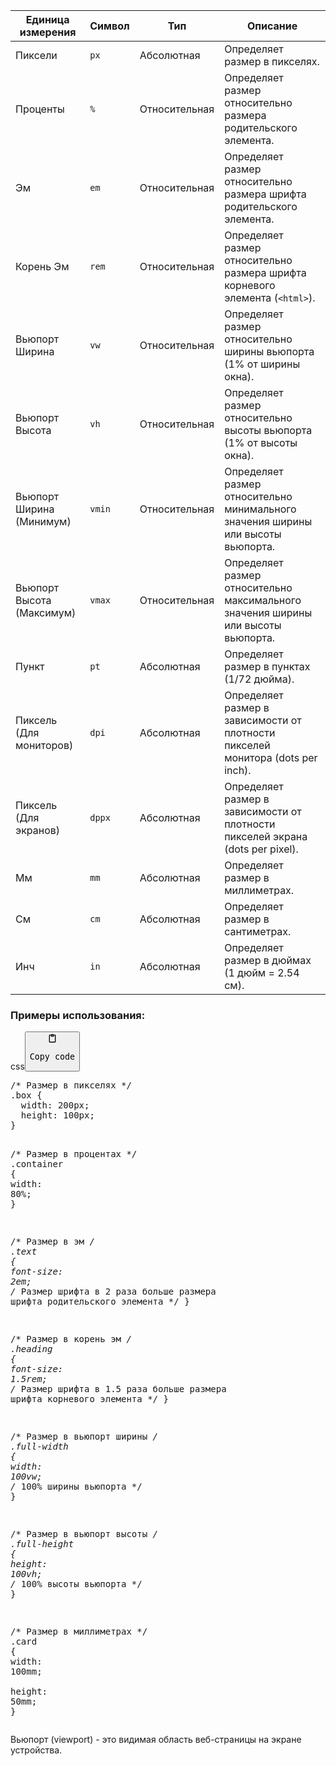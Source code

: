 <table>
<thead>
<tr>
<th><strong>Единица измерения</strong></th>
<th><strong>Символ</strong></th>
<th><strong>Тип</strong></th>
<th><strong>Описание</strong></th>
</tr>
</thead>
<tbody>
<tr>
<td>Пиксели</td>
<td><code>px</code></td>
<td>Абсолютная</td>
<td>Определяет размер в пикселях.</td>
</tr>
<tr>
<td>Проценты</td>
<td><code>%</code></td>
<td>Относительная</td>
<td>Определяет размер относительно размера родительского элемента.</td>
</tr>
<tr>
<td>Эм</td>
<td><code>em</code></td>
<td>Относительная</td>
<td>Определяет размер относительно размера шрифта родительского элемента.</td>
</tr>
<tr>
<td>Корень Эм</td>
<td><code>rem</code></td>
<td>Относительная</td>
<td>Определяет размер относительно размера шрифта корневого элемента (<code>&lt;html&gt;</code>).</td>
</tr>
<tr>
<td>Вьюпорт Ширина</td>
<td><code>vw</code></td>
<td>Относительная</td>
<td>Определяет размер относительно ширины вьюпорта (1% от ширины окна).</td>
</tr>
<tr>
<td>Вьюпорт Высота</td>
<td><code>vh</code></td>
<td>Относительная</td>
<td>Определяет размер относительно высоты вьюпорта (1% от высоты окна).</td>
</tr>
<tr>
<td>Вьюпорт Ширина (Минимум)</td>
<td><code>vmin</code></td>
<td>Относительная</td>
<td>Определяет размер относительно минимального значения ширины или высоты вьюпорта.</td>
</tr>
<tr>
<td>Вьюпорт Высота (Максимум)</td>
<td><code>vmax</code></td>
<td>Относительная</td>
<td>Определяет размер относительно максимального значения ширины или высоты вьюпорта.</td>
</tr>
<tr>
<td>Пункт</td>
<td><code>pt</code></td>
<td>Абсолютная</td>
<td>Определяет размер в пунктах (1/72 дюйма).</td>
</tr>
<tr>
<td>Пиксель (Для мониторов)</td>
<td><code>dpi</code></td>
<td>Абсолютная</td>
<td>Определяет размер в зависимости от плотности пикселей монитора (dots per inch).</td>
</tr>
<tr>
<td>Пиксель (Для экранов)</td>
<td><code>dppx</code></td>
<td>Абсолютная</td>
<td>Определяет размер в зависимости от плотности пикселей экрана (dots per pixel).</td>
</tr>
<tr>
<td>Мм</td>
<td><code>mm</code></td>
<td>Абсолютная</td>
<td>Определяет размер в миллиметрах.</td>
</tr>
<tr>
<td>См</td>
<td><code>cm</code></td>
<td>Абсолютная</td>
<td>Определяет размер в сантиметрах.</td>
</tr>
<tr>
<td>Инч</td>
<td><code>in</code></td>
<td>Абсолютная</td>
<td>Определяет размер в дюймах (1 дюйм = 2.54 см).</td>
</tr>
</tbody>
</table>
<h3>Примеры использования:</h3>
<div class="code-element"><div class="lang-line"><text>css</text><button class="copy-button" onclick="copyCode(this)"><svg aria-hidden="true" xmlns="http://www.w3.org/2000/svg" width="16" height="16" fill="none" viewBox="0 0 24 24"><path stroke="currentColor" stroke-linecap="round" stroke-linejoin="round" stroke-width="2" d="M15 4h3a1 1 0 0 1 1 1v15a1 1 0 0 1-1 1H6a1 1 0 0 1-1-1V5a1 1 0 0 1 1-1h3m0 3h6m-5-4v4h4V3h-4Z"/></svg><pre>Copy code</pre></button></div><div class="code"><div class="highlight"><pre><span></span><span class="c">/* Размер в пикселях */</span>
<span class="p">.</span><span class="nc">box</span><span class="w"> </span><span class="p">{</span>
<span class="w">  </span><span class="k">width</span><span class="p">:</span><span class="w"> </span><span class="mi">200</span><span class="kt">px</span><span class="p">;</span>
<span class="w">  </span><span class="k">height</span><span class="p">:</span><span class="w"> </span><span class="mi">100</span><span class="kt">px</span><span class="p">;</span>
<span class="p">}</span>

<span class="c">/* Размер в процентах */</span>
<span class="p">.</span><span class="nc">container</span><span class="w"> </span><span class="p">{</span>
<span class="w">  </span><span class="k">width</span><span class="p">:</span><span class="w"> </span><span class="mi">80</span><span class="kt">%</span><span class="p">;</span>
<span class="p">}</span>

<span class="c">/* Размер в эм */</span>
<span class="p">.</span><span class="nc">text</span><span class="w"> </span><span class="p">{</span>
<span class="w">  </span><span class="k">font-size</span><span class="p">:</span><span class="w"> </span><span class="mi">2</span><span class="kt">em</span><span class="p">;</span><span class="w"> </span><span class="c">/* Размер шрифта в 2 раза больше размера шрифта родительского элемента */</span>
<span class="p">}</span>

<span class="c">/* Размер в корень эм */</span>
<span class="p">.</span><span class="nc">heading</span><span class="w"> </span><span class="p">{</span>
<span class="w">  </span><span class="k">font-size</span><span class="p">:</span><span class="w"> </span><span class="mf">1.5</span><span class="kt">rem</span><span class="p">;</span><span class="w"> </span><span class="c">/* Размер шрифта в 1.5 раза больше размера шрифта корневого элемента */</span>
<span class="p">}</span>

<span class="c">/* Размер в вьюпорт ширины */</span>
<span class="p">.</span><span class="nc">full-width</span><span class="w"> </span><span class="p">{</span>
<span class="w">  </span><span class="k">width</span><span class="p">:</span><span class="w"> </span><span class="mi">100</span><span class="kt">vw</span><span class="p">;</span><span class="w"> </span><span class="c">/* 100% ширины вьюпорта */</span>
<span class="p">}</span>

<span class="c">/* Размер в вьюпорт высоты */</span>
<span class="p">.</span><span class="nc">full-height</span><span class="w"> </span><span class="p">{</span>
<span class="w">  </span><span class="k">height</span><span class="p">:</span><span class="w"> </span><span class="mi">100</span><span class="kt">vh</span><span class="p">;</span><span class="w"> </span><span class="c">/* 100% высоты вьюпорта */</span>
<span class="p">}</span>

<span class="c">/* Размер в миллиметрах */</span>
<span class="p">.</span><span class="nc">card</span><span class="w"> </span><span class="p">{</span>
<span class="w">  </span><span class="k">width</span><span class="p">:</span><span class="w"> </span><span class="mi">100</span><span class="kt">mm</span><span class="p">;</span>
<span class="w">  </span><span class="k">height</span><span class="p">:</span><span class="w"> </span><span class="mi">50</span><span class="kt">mm</span><span class="p">;</span>
<span class="p">}</span>
</pre></div></div></div>

<p>Вьюпорт (viewport) - это видимая область веб-страницы на экране устройства.</p>